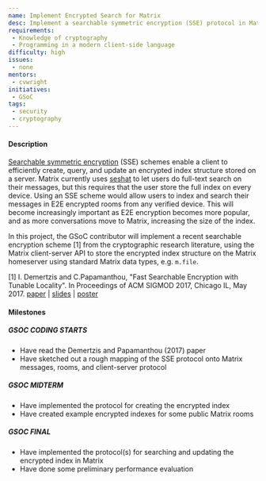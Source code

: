 ```yaml
---
name: Implement Encrypted Search for Matrix
desc: Implement a searchable symmetric encryption (SSE) protocol in Matrix
requirements:
 - Knowledge of cryptography
 - Programming in a modern client-side language
difficulty: high
issues:
 - none
mentors:
 - cvwright
initiatives:
 - GSoC
tags:
 - security
 - cryptography
---
```


#### Description

[Searchable symmetric encryption](http://esl.cs.brown.edu/blog/how-to-search-on-encrypted-data-searchable-symmetric-encryption-part-5/) (SSE) schemes enable a client to efficiently
create, query, and update an encrypted index structure stored on a server.
Matrix currently uses [seshat](https://github.com/matrix-org/seshat) to let users
do full-text search on their messages, but this requires that the user store the
full index on every device.
Using an SSE scheme would allow users to index and search their messages
in E2E encrypted rooms from any verified device.
This will become increasingly important as E2E encryption becomes more popular,
and as more conversations move to Matrix, increasing the size of the index.

In this project, the GSoC contributor will implement a recent searchable
encryption scheme [1] from the cryptographic research literature, using 
the Matrix client-server API to store the encrypted index structure on
the Matrix homeserver using standard Matrix data types, e.g. `m.file`.

[1] I. Demertzis and C.Papamanthou,
"Fast Searchable Encryption with Tunable Locality".
In Proceedings of ACM SIGMOD 2017, Chicago IL, May 2017.
[paper](https://idemertzis.com/Papers/sigmod17.pdf) | [slides](https://idemertzis.com/Papers/sigmod17.pptx) | [poster](https://idemertzis.com/Papers/sigmod17_poster.pdf)

#### Milestones

##### GSOC CODING STARTS

* Have read the Demertzis and Papamanthou (2017) paper
* Have sketched out a rough mapping of the SSE protocol onto Matrix messages, rooms, and client-server protocol

##### GSOC MIDTERM

* Have implemented the protocol for creating the encrypted index
* Have created example encrypted indexes for some public Matrix rooms

##### GSOC FINAL

* Have implemented the protocol(s) for searching and updating the encrypted index in Matrix
* Have done some preliminary performance evaluation
